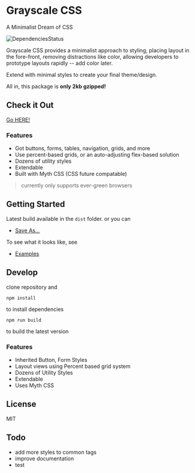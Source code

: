 # Grayscale CSS

A Minimalist Dream of CSS

![DependenciesStatus](https://david-dm.org/n2geoff/grayscale.svg)

Grayscale CSS provides a minimalist approach to styling, placing layout in the fore-front, removing distractions like color, allowing  developers to prototype layouts rapidly -- add color later.

Extend with minimal styles to create your final theme/design.

All in, this package is **only 2kb gzipped!**

## Check it Out

[Go HERE!](http://n2geoff.github.io/grayscale/)

### Features

- Got buttons, forms, tables, navigation, grids, and more
- Use percent-based grids, or an auto-adjusting flex-based solution
- Dozens of utility styles
- Extendable
- Built with Myth CSS (CSS future compatable)

> currently only supports ever-green browsers

## Getting Started

Latest build available in the `dist` folder. or you can

- [Save As...](http://n2geoff.github.io/grayscale/dist/grayscale.min.css) 

To see what it looks like, see

- [Examples](http://n2geoff.github.io/grayscale/)

## Develop

clone repository and 

	npm install

to install dependencies

	npm run build

to build the latest version

### Features

- Inherited Button, Form Styles
- Layout views using Percent based grid system
- Dozens of Utility Styles
- Extendable
- Uses Myth CSS

## License

MIT

## Todo

- add more styles to common tags
- improve documentation
- test